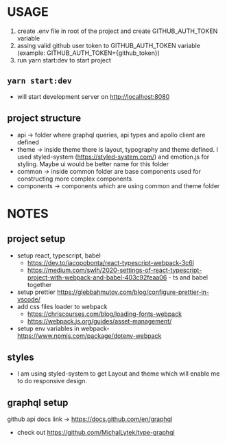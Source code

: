 # USAGE

1. create .env file in root of the project and create GITHUB_AUTH_TOKEN variable
2. assing valid github user token to GITHUB_AUTH_TOKEN variable (example: GITHUB_AUTH_TOKEN={github_token})
3. run yarn start:dev to start project

## `yarn start:dev`

- will start development server on [http://localhost:8080](http://localhost:8080)

## project structure

- api -> folder where graphql queries, api types and apollo client are defined
- theme -> inside theme there is layout, typography and theme defined. I used styled-system (https://styled-system.com/) and emotion.js for styling. Maybe ui would be better name for this folder
- common -> inside common folder are base components used for constructing more complex components
- components -> components which are using common and theme folder

# NOTES

## project setup

- setup react, typescript, babel
  - https://dev.to/jacopobonta/react-typescript-webpack-3c6l
  - https://medium.com/swlh/2020-settings-of-react-typescript-project-with-webpack-and-babel-403c92feaa06 - ts and babel together
- setup prettier https://glebbahmutov.com/blog/configure-prettier-in-vscode/
- add css files loader to webpack
  - https://chriscourses.com/blog/loading-fonts-webpack
  - https://webpack.js.org/guides/asset-management/
- setup env variables in webpack- https://www.npmjs.com/package/dotenv-webpack

## styles

- I am using styled-system to get Layout and theme which will enable me to do responsive design.

## graphql setup

github api docs link -> https://docs.github.com/en/graphql

- check out https://github.com/MichalLytek/type-graphql

